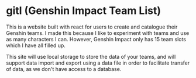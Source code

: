 # gitl (Genshin Impact Team List)
This is a website built with react for users to create and catalogue their Genshin teams.
I made this because I like to experiment with teams and use as many characters I can. However, Genshin Impact only has 15 team slots which I have all filled up.

This site will use local storage to store the data of your teams, and will support data import and export using a data file in order to facilitate transfer of data, as we don't have access to a database.
